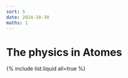 ```yaml
---
sort: 5
date: 2024-10-30
maths: 1
---
```


# The physics in Atomes

{% include list.liquid all=true %}
